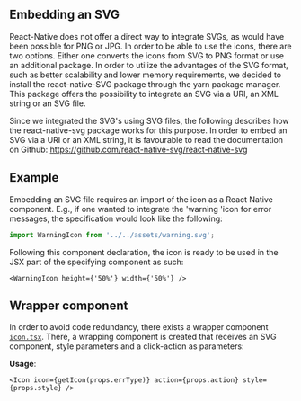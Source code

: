 ## Embedding an SVG

React-Native does not offer a direct way to integrate SVGs, as would have been possible for PNG or JPG. In order to be able to use the icons, there are two options. Either one converts the icons from SVG to PNG format or use an additional package. In order to utilize the advantages of the SVG format, such as better scalability and lower memory requirements, we decided to install the react-native-SVG package through the yarn package manager. This package offers the possibility to integrate an SVG via a URI, an XML string or an SVG file.

Since we integrated the SVG's using SVG files, the following describes how the react-native-svg package works for this purpose. In order to embed an SVG via a URI or an XML string, it is favourable to read the documentation on Github:
https://github.com/react-native-svg/react-native-svg

## Example

Embedding an SVG file requires an import of the icon as a React Native component. E.g., if one wanted to integrate the 'warning 'icon for error messages, the specification would look like the following:

```ts
import WarningIcon from '../../assets/warning.svg';
```

Following this component declaration, the icon is ready to be used in the JSX part of the specifying component as such:

```tsx
<WarningIcon height={'50%'} width={'50%'} />
```

## Wrapper component

In order to avoid code redundancy, there exists a wrapper component [`icon.tsx`](../components/icon.tsx).
There, a wrapping component is created that receives an SVG component, style parameters and a click-action as parameters:

**Usage**:

```tsx
<Icon icon={getIcon(props.errType)} action={props.action} style={props.style} />
```
